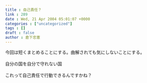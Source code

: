 ```yaml
---
title : 自己責任？
link : 289
date : Wed, 21 Apr 2004 05:01:07 +0000
categories : ["uncategorized"]
tags : []
draft : false
author : 倉下忠憲
---
```


今回は短くまとめることにする。曲解されても気にしないことにする。<BR><BR>自分の国を自分で守れない国<BR><BR>これって自己責任で行動できるんですかね？<BR><br><br>
